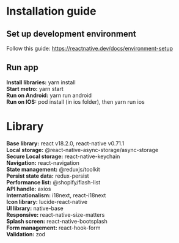 # Installation guide

## Set up development environment

Follow this guide: https://reactnative.dev/docs/environment-setup

## Run app

<b>Install libraries:</b> yarn install</br>
<b>Start metro:</b> yarn start</br>
<b>Run on Android:</b> yarn run android</br>
<b>Run on IOS:</b> pod install (in ios folder), then yarn run ios</br>

# Library

<b>Base library:</b> react v18.2.0, react-native v0.71.1</br>
<b>Local storage:</b> @react-native-async-storage/async-storage</br>
<b>Secure Local storage:</b> react-native-keychain</br>
<b>Navigation:</b> react-navigation</br>
<b>State management:</b> @reduxjs/toolkit</br>
<b>Persist state data:</b> redux-persist</br>
<b>Performance list:</b> @shopify/flash-list</br>
<b>API handle:</b> axios</br>
<b>Internationalism:</b> i18next, react-i18next</br>
<b>Icon library:</b> lucide-react-native</br>
<b>UI library:</b> native-base</br>
<b>Responsive:</b> react-native-size-matters</br>
<b>Splash screen:</b> react-native-bootsplash</br>
<b>Form management:</b> react-hook-form</br>
<b>Validation:</b> zod</br>
